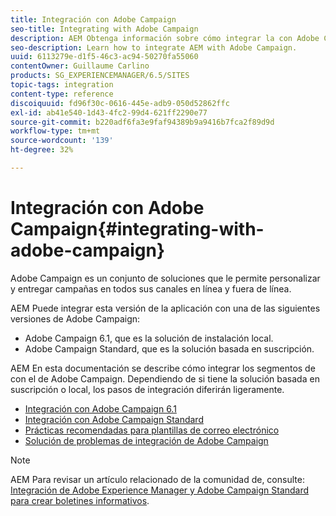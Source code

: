 ```yaml
---
title: Integración con Adobe Campaign
seo-title: Integrating with Adobe Campaign
description: AEM Obtenga información sobre cómo integrar la con Adobe Campaign.
seo-description: Learn how to integrate AEM with Adobe Campaign.
uuid: 6113279e-d1f5-46c3-ac94-50270fa55060
contentOwner: Guillaume Carlino
products: SG_EXPERIENCEMANAGER/6.5/SITES
topic-tags: integration
content-type: reference
discoiquuid: fd96f30c-0616-445e-adb9-050d52862ffc
exl-id: ab41e540-1d43-4fc2-99d4-621ff2290e77
source-git-commit: b220adf6fa3e9faf94389b9a9416b7fca2f89d9d
workflow-type: tm+mt
source-wordcount: '139'
ht-degree: 32%

---
```


# Integración con Adobe Campaign{#integrating-with-adobe-campaign}

Adobe Campaign es un conjunto de soluciones que le permite personalizar y entregar campañas en todos sus canales en línea y fuera de línea.

AEM Puede integrar esta versión de la aplicación con una de las siguientes versiones de Adobe Campaign:

* Adobe Campaign 6.1, que es la solución de instalación local.
* Adobe Campaign Standard, que es la solución basada en suscripción.

AEM En esta documentación se describe cómo integrar los segmentos de con el de Adobe Campaign. Dependiendo de si tiene la solución basada en suscripción o local, los pasos de integración diferirán ligeramente.

* [Integración con Adobe Campaign 6.1](/help/sites-administering/campaignonpremise.md)
* [Integración con Adobe Campaign Standard](/help/sites-administering/campaignstandard.md)
* [Prácticas recomendadas para plantillas de correo electrónico](/help/sites-administering/best-practices-for-email-templates.md)
* [Solución de problemas de integración de Adobe Campaign](/help/sites-administering/troubleshooting-campaignintegration.md)

>[!NOTE]
>
>AEM Para revisar un artículo relacionado de la comunidad de, consulte: [Integración de Adobe Experience Manager y Adobe Campaign Standard para crear boletines informativos](https://helpx.adobe.com/experience-manager/using/aem_campaign.html).
